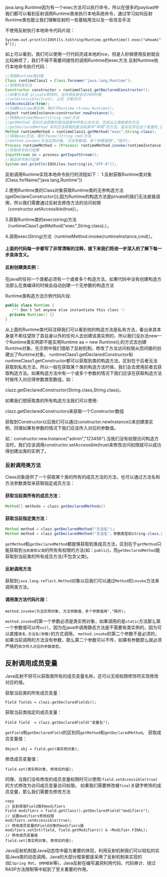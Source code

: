 java.lang.Runtime因为有一个exec方法可以执行命令，所以在很多的payload中我们都可以看到反射调用Runtime类来执行本地系统命令，通过学习如何反射Runtime类也能让我们理解反射的一些基础用法以及一些攻击手法

不使用反射执行本地命令代码片段：

```plain
System.out.println(IOUtils.toString(Runtime.getRuntime().exec("whoami").getInputStream(),"UTF-8"));
```
如上可以看到，我们可以使用一行代码完成本地的rce，但是入砂锅使用反射就会比较麻烦了，我们不得不需要间接性的调用Runtime的exec方法
反射Runtime执行本地命令执行代码：

```java
//获取Runtime类对象
Class runtimeClass1 = Class.forname("java.lang.Runtime");
//获取构造方法
Constructor constructor = runtimeClass1.getDeclaredConstructor();
//如果方法是 private修饰的，当你用反射去访问的时候
//setAccessible(true); 之后 才能访问
setAccessible(true);
//创建Runtime类实例，等价于Runtime rt=new Runtime();
object runtimeInstance=constructor.newInstance();
//获取Runtime的exec(string cmd)方法
//getMethod 系列方法获取的是当前类中所有公共方法，包括从父类继承的方法
//getDeclaredMethod 系列方法获取的是当前类中“声明”的方法，是实在写在这个类里的,包括私有的方法，但从父类里继承来的就不包含了
Method runtimeMethod = runtimeClass1.getMethod("exec",String.class);
//调用exec方法，等价于exec(String cmd)方法
//method.invoke(方法实例对象, 方法参数值，多个参数值用","隔开);
Process runtimeMethod = (Process) runtimeMethod.invoke(runtimeInstance,cmd);
//获取命令执行结果
InputStream in = process.getInputStream();
//输出命令执行结果
System.out.println(IOUtiles.tostring(in,"UTF-8"));
```
反射调用Runtime实现本地命令执行的流程如下：
1.反射获取Runtime类对象(Class.forName("java.lang,Runtime"))

2.使用Runtime类的Class对象获取Runtime类的无参构造方法(getDeclareConstructor()),因为Runtime的构造方法是private的我们无法直接调用，所以我们需要通过反射去修改方法的访问权限（constructor.setAccessible(true)）。

3.获取Runtime类的exec(string)方法（runtimeClass1.getMethod("exec",String.class);）。

4.调用exec(String)方法（runtimeMethod.invoke(runtimeInstance,cmd)）。

#### 上面的代码每一步都写了非常清晰的注释，接下来我们将进一步深入的了解下每一步具体含义。

#### 反射创建类实例：

在java的任何一个类都必须有一个或者多个构造方法，如果代码中没有创建构造方法那么在类编译的时候会自动创建一个无参数的构造方法

Runtime类构造方法示例代码片段:

```java
public class Runtime {
   /** Don't let anyone else instantiate this class */
  private Runtime() {}
}
```
从上面的Runtime类代码注释我们可以看到他的构造方法是私有方法，看出来其本身是不希往望除了其自身以外的任何人去创建该类实例的，所以我们没办法new一个Runtime类实例即不能实用Runtime aa = new Runtime();的方式去创建Runtime对象，在示例中我们借助了反射机制，修改了方法访问权限从而间接的创建出了Runtime对象。
runtimeClass1.getDeclaredConstructor和runtimeClass1.getConstructor都可以获取到类的构造方法，区别在于后者无法获取到私有方法，所以一般在获取某个类的构造方法时侯，我们会去使用前者去获取构造方法。如果构造方法中有一个或多个参数的情况下我们应该在获取构造方法时候传入对应得参数类型数组，如：

clazz.getDeclaredConstructor(String.class,String.class)。

如果我们想获取类的所有构造方法我们可以使用:

clazz.getDeclaredConstructors来获取一个Constructor数组

获取到Constructor以后我们可以通过constructor.newInstance()来创建类实例，同理如果有参数的情况下我们应该传入对应的参数值。

如：constructor.new.Instance("admin","123456").当我们没有权限访问构造方法时，我们应该调用constructor.setAccessible(true)来修改访问权限就可以成功得创建出类的实例了。

### 反射调用类方法

Class对象提供了一个获取某个类的所有的成员方法的方法，也可以通过方法名和方法参数类型来获取指定成员方法：

#### 获取当前类所有的成员方法：

```java
Method[] methods = clazz.getDeclaredMethods()
```
#### 获取当前指定类方法：

```java
Method method = clazz.getDeclaredMethod("方法名")；
Method method = clazz.getDeclaredMethod("方法名"，参数类型如string.class,多个参数用","隔开;)
```
`getMethod`和`getDeclaredMethod`都能够获取到类成员方法，区别在于`getMethod`只能获取到`当前类和父类`的所有有权限的方法(如：`public`)，而`getDeclaredMethod`能获取到当前类的所有成员方法(不包含父类)。
#### 反射调用方法

获取到`java.lang.reflect.Method`对象以后我们可以通过`Method`的`invoke`方法来调用类方法。

#### 调用类方法代码片段：

```plain
method.invoke(方法实例对象, 方法参数值，多个参数值用","隔开);
```
`method.invoke`的第一个参数必须是类实例对象，如果调用的是`static`方法那么第一个参数值可以传`null`，因为在java中调用静态方法是不需要有类实例的，因为可以直接`类名.方法名(参数)`的方式调用。
`method.invoke`的第二个参数不是必须的，如果当前调用的方法没有参数，那么第二个参数可以不传，如果有参数那么就必须严格的`依次传入对应的参数类型`。

## 反射调用成员变量

Java反射不但可以获取类所有的成员变量名称，还可以无视权限修饰符实现修改对应的值。

获取当前类的所有成员变量：

```plain
Field fields = clazz.getDeclaredFields();
```
获取当前类指定的成员变量：
```plain
Field field  = clazz.getDeclaredField("变量名");
```
`getField`和`getDeclaredField`的区别同`getMethod`和`getDeclaredMethod`。
获取成员变量值：

```plain
Object obj = field.get(类实例对象);
```
修改成员变量值：
```plain
field.set(类实例对象, 修改后的值);
```
同理，当我们没有修改的成员变量权限时可以使用:`field.setAccessible(true)`的方式修改为访问成员变量访问权限。
如果我们需要修改被`final`关键字修饰的成员变量，那么我们需要先修改方法

```plain
copy
// 反射获取Field类的modifiers
Field modifiers = field.getClass().getDeclaredField("modifiers");
// 设置modifiers修改权限
modifiers.setAccessible(true);
// 修改成员变量的Field对象的modifiers值
modifiers.setInt(field, field.getModifiers() & ~Modifier.FINAL);
// 修改成员变量值
field.set(类实例对象, 修改后的值);
```
Java反射机制是Java动态性中最为重要的体现，利用反射机制我们可以轻松的实现Java类的动态调用。Java的大部分框架都是采用了反射机制来实现的(如:`Spring MVC`、`ORM框架`等)，Java反射在编写漏洞利用代码、代码审计、绕过RASP方法限制等中起到了至关重要的作用。
